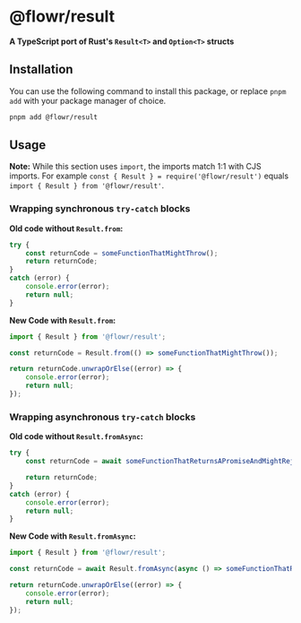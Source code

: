 # @flowr/result

**A TypeScript port of Rust's `Result<T>` and `Option<T>` structs**

## Installation

You can use the following command to install this package, or replace `pnpm add` with your package manager of choice.

```sh
pnpm add @flowr/result
```

## Usage

**Note:** While this section uses `import`, the imports match 1:1 with CJS imports. For example `const { Result } = require('@flowr/result')` equals `import { Result } from '@flowr/result'`.

### Wrapping synchronous `try-catch` blocks

**Old code without `Result.from`:**

```typescript
try {
	const returnCode = someFunctionThatMightThrow();
	return returnCode;
}
catch (error) {
	console.error(error);
	return null;
}
```

**New Code with `Result.from`:**

```typescript
import { Result } from '@flowr/result';

const returnCode = Result.from(() => someFunctionThatMightThrow());

return returnCode.unwrapOrElse((error) => {
	console.error(error);
	return null;
});
```

### Wrapping asynchronous `try-catch` blocks

**Old code without `Result.fromAsync`:**

```typescript
try {
	const returnCode = await someFunctionThatReturnsAPromiseAndMightReject();

	return returnCode;
}
catch (error) {
	console.error(error);
	return null;
}
```

**New Code with `Result.fromAsync`:**

```typescript
import { Result } from '@flowr/result';

const returnCode = await Result.fromAsync(async () => someFunctionThatReturnsAPromiseAndMightReject());

return returnCode.unwrapOrElse((error) => {
	console.error(error);
	return null;
});
```
